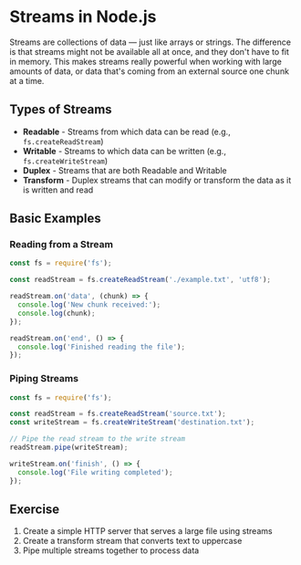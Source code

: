 # Streams in Node.js

Streams are collections of data — just like arrays or strings. The difference is that streams might not be available all at once, and they don't have to fit in memory. This makes streams really powerful when working with large amounts of data, or data that's coming from an external source one chunk at a time.

## Types of Streams

- **Readable** - Streams from which data can be read (e.g., `fs.createReadStream`)
- **Writable** - Streams to which data can be written (e.g., `fs.createWriteStream`)
- **Duplex** - Streams that are both Readable and Writable
- **Transform** - Duplex streams that can modify or transform the data as it is written and read

## Basic Examples

### Reading from a Stream
```javascript
const fs = require('fs');

const readStream = fs.createReadStream('./example.txt', 'utf8');

readStream.on('data', (chunk) => {
  console.log('New chunk received:');
  console.log(chunk);
});

readStream.on('end', () => {
  console.log('Finished reading the file');
});
```

### Piping Streams
```javascript
const fs = require('fs');

const readStream = fs.createReadStream('source.txt');
const writeStream = fs.createWriteStream('destination.txt');

// Pipe the read stream to the write stream
readStream.pipe(writeStream);

writeStream.on('finish', () => {
  console.log('File writing completed');
});
```

## Exercise
1. Create a simple HTTP server that serves a large file using streams
2. Create a transform stream that converts text to uppercase
3. Pipe multiple streams together to process data
